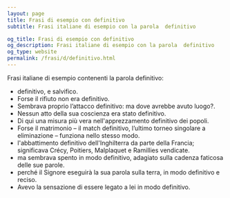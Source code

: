 ```yaml
---
layout: page
title: Frasi di esempio con definitivo 
subtitle: Frasi italiane di esempio con la parola  definitivo

og_title: Frasi di esempio con definitivo 
og_description: Frasi italiane di esempio con la parola  definitivo
og_type: website
permalink: /frasi/d/definitivo.html
---
```


Frasi italiane di esempio contenenti la parola definitivo:


- definitivo, e salvifico.
- Forse il rifiuto non era definitivo.
- Sembrava proprio l’attacco definitivo: ma dove avrebbe avuto luogo?.
- Nessun atto della sua coscienza era stato definitivo.
- Di qui una misura più vera nell'apprezzamento definitivo dei popoli.
- Forse il matrimonio – il match definitivo, l’ultimo torneo singolare a eliminazione – funziona nello stesso modo.
- l'abbattimento definitivo dell'Inghilterra da parte della Francia; significava Crécy, Poitiers, Malplaquet e Ramillies vendicate.
- ma sembrava spento in modo definitivo, adagiato sulla cadenza faticosa delle sue parole.
- perché il Signore eseguirà la sua parola sulla terra, in modo definitivo e reciso.
- Avevo la sensazione di essere legato a lei in modo definitivo.
